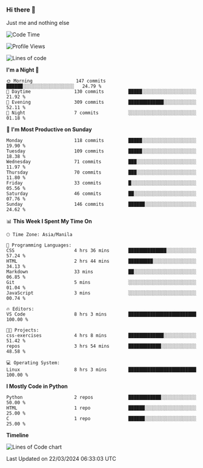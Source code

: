 ### Hi there 👋

Just me and nothing else


<!--START_SECTION:waka-->
![Code Time](http://img.shields.io/badge/Code%20Time-129%20hrs%2052%20mins-blue)

![Profile Views](http://img.shields.io/badge/Profile%20Views-0-blue)

![Lines of code](https://img.shields.io/badge/From%20Hello%20World%20I%27ve%20Written-1.3%20million%20lines%20of%20code-blue)

**I'm a Night 🦉** 

```text
🌞 Morning                147 commits         ██████░░░░░░░░░░░░░░░░░░░   24.79 % 
🌆 Daytime                130 commits         █████░░░░░░░░░░░░░░░░░░░░   21.92 % 
🌃 Evening                309 commits         █████████████░░░░░░░░░░░░   52.11 % 
🌙 Night                  7 commits           ░░░░░░░░░░░░░░░░░░░░░░░░░   01.18 % 
```
📅 **I'm Most Productive on Sunday** 

```text
Monday                   118 commits         █████░░░░░░░░░░░░░░░░░░░░   19.90 % 
Tuesday                  109 commits         █████░░░░░░░░░░░░░░░░░░░░   18.38 % 
Wednesday                71 commits          ███░░░░░░░░░░░░░░░░░░░░░░   11.97 % 
Thursday                 70 commits          ███░░░░░░░░░░░░░░░░░░░░░░   11.80 % 
Friday                   33 commits          █░░░░░░░░░░░░░░░░░░░░░░░░   05.56 % 
Saturday                 46 commits          ██░░░░░░░░░░░░░░░░░░░░░░░   07.76 % 
Sunday                   146 commits         ██████░░░░░░░░░░░░░░░░░░░   24.62 % 
```


📊 **This Week I Spent My Time On** 

```text
🕑︎ Time Zone: Asia/Manila

💬 Programming Languages: 
CSS                      4 hrs 36 mins       ██████████████░░░░░░░░░░░   57.24 % 
HTML                     2 hrs 44 mins       █████████░░░░░░░░░░░░░░░░   34.13 % 
Markdown                 33 mins             ██░░░░░░░░░░░░░░░░░░░░░░░   06.85 % 
Git                      5 mins              ░░░░░░░░░░░░░░░░░░░░░░░░░   01.04 % 
JavaScript               3 mins              ░░░░░░░░░░░░░░░░░░░░░░░░░   00.74 % 

🔥 Editors: 
VS Code                  8 hrs 3 mins        █████████████████████████   100.00 % 

🐱‍💻 Projects: 
css-exercises            4 hrs 8 mins        █████████████░░░░░░░░░░░░   51.42 % 
repos                    3 hrs 54 mins       ████████████░░░░░░░░░░░░░   48.58 % 

💻 Operating System: 
Linux                    8 hrs 3 mins        █████████████████████████   100.00 % 
```

**I Mostly Code in Python** 

```text
Python                   2 repos             ████████████░░░░░░░░░░░░░   50.00 % 
HTML                     1 repo              ██████░░░░░░░░░░░░░░░░░░░   25.00 % 
C                        1 repo              ██████░░░░░░░░░░░░░░░░░░░   25.00 % 
```



**Timeline**

![Lines of Code chart](https://raw.githubusercontent.com/mauring55/mauring55/main/assets/bar_graph.png)


 Last Updated on 22/03/2024 06:33:03 UTC
<!--END_SECTION:waka-->

